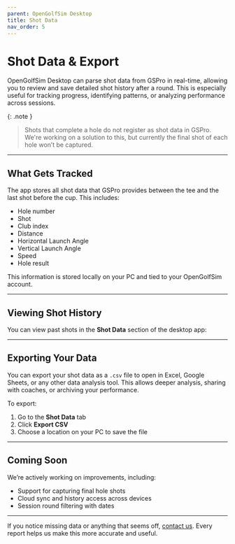 ```yaml
---
parent: OpenGolfSim Desktop
title: Shot Data
nav_order: 5
---
```


# Shot Data & Export

OpenGolfSim Desktop can parse shot data from GSPro in real-time, allowing you to review and save detailed shot history after a round. This is especially useful for tracking progress, identifying patterns, or analyzing performance across sessions.

{: .note }
> Shots that complete a hole do not register as shot data in GSPro. We're working on a solution to this, but currently the final shot of each hole won’t be captured.

---

## What Gets Tracked

The app stores all shot data that GSPro provides between the tee and the last shot before the cup. This includes:

- Hole number
- Shot 
- Club index  
- Distance 
- Horizontal Launch Angle  
- Vertical Launch Angle  
- Speed 
- Hole result 

This information is stored locally on your PC and tied to your OpenGolfSim account.

---

## Viewing Shot History

You can view past shots in the **Shot Data** section of the desktop app:

---

## Exporting Your Data

You can export your shot data as a `.csv` file to open in Excel, Google Sheets, or any other data analysis tool. This allows deeper analysis, sharing with coaches, or archiving your performance.

To export:

1. Go to the **Shot Data** tab
2. Click **Export CSV**
4. Choose a location on your PC to save the file

---

## Coming Soon

We’re actively working on improvements, including:

- Support for capturing final hole shots  
- Cloud sync and history access across devices  
- Session round filtering with dates

---

If you notice missing data or anything that seems off, [contact us](/contact). Every report helps us make this more accurate and useful.